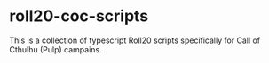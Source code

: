 # roll20-coc-scripts

This is a collection of typescript Roll20 scripts specifically for Call of Cthulhu (Pulp) campains.
